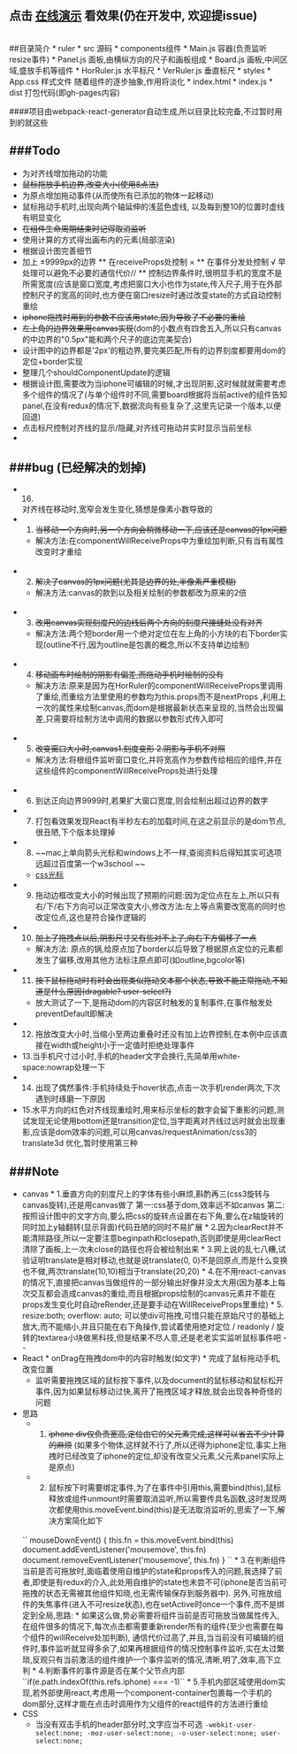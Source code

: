 ## 点击 [在线演示](http://iny7.com/ruler/) 看效果(仍在开发中, 欢迎提issue)
<br />
##目录简介
 * ruler
   * src 源码
     * components组件
       * Main.js 容器(负责监听resize事件)
       * Panel.js 面板,由横纵方向的尺子和画板组成
       * Board.js 画板,中间区域,盛放手机等组件
       * HorRuler.js 水平标尺
       * VerRuler.js 垂直标尺 
    * styles 
       * App.css 样式文件 随着组件的逐步抽象,作用将淡化
    * index.html
    * index.js
   * dist 打包代码(即gh-pages内容)
   
 ####项目由webpack-react-generator自动生成,所以目录比较完备,不过暂时用到的就这些

###Todo
---
 * 为对齐线增加拖动的功能
 * ~~鼠标拖放手机边界,改变大小(使用8点法)~~
 * 为原点增加拖动事件(从而使所有已添加的物体一起移动)
 * 鼠标拖动手机时,出现向两个轴延伸的浅蓝色虚线,
 以及每到整10的位置时虚线有明显变化
 * ~~在组件生命周期结束时记得取消监听~~
 * 使用计算的方式得出画布内的元素(局部渲染)
 * 根据设计图完善细节
 * 加上 ±9999px的边界
 	** 在receiveProps处控制 ×
 	** 在事件分发处控制 √ 早处理可以避免不必要的通信代价//
 	** 控制边界条件时,很明显手机的宽度不是所需宽度(应该是窗口宽度,考虑把窗口大小也作为state,传入尺子,用于在外部控制尺子的宽高的同时,也方便在窗口resize时通过改变state的方式自动控制重绘
 * ~~iphone拖拽时用到的参数不应该用state,因为导致了不必要的重绘~~
 * ~~左上角的边界效果用canvas实现~~(dom的小数点有四舍五入,所以只有canvas的中边界的"0.5px"能和两个尺子的底边完美契合)
 * 设计图中的边界都是'2px'的粗边界,要完美匹配,所有的边界刻度都要用dom的定位+border实现
 * 整理几个shouldComponentUpdate的逻辑
 * 根据设计图,需要改为当iphone可编辑的时候,才出现阴影,这时候就就需要考虑多个组件的情况了(与单个组件时不同,需要board根据将当前active的组件告知panel,在没有redux的情况下,数据流向有些复杂了,这里先记录一个版本,以便回退)
 * 点击标尺控制对齐线的显示/隐藏,对齐线可拖动并实时显示当前坐标
 * 

###bug (已经解决的划掉)
---
  * 16.
    对齐线在移动时,宽窄会发生变化,猜想是像素小数导致的
  * 1. ~~当移动一个方向时,另一个方向会稍微移动一下,应该还是canvas的1px问题~~
    * 解决方法:在componentWillReceiveProps中为重绘加判断,只有当有属性改变时才重绘
    <br />
  * 2. ~~解决了canvas的1px问题(尤其是边界的处,半像素严重模糊)~~
    * 解决方法:canvas的款到以及相关绘制的参数都改为原来的2倍
    <br />
  * 3. ~~改用canvas实现刻度尺的边线后两个方向的刻度尺接缝处没有对齐~~
    * 解决方法:两个短border用一个绝对定位在左上角的小方块的右下border实现(outline不行,因为outline是包裹的概念,所以不支持单边绘制)
    <br />
  * 4. ~~移动画布时绘制的阴影有偏差,而拖动手机时绘制的没有~~
    * 解决方法:原来是因为在HorRuler的componentWillReceiveProps里调用了重绘,而重绘方法里使用的参数均为this.props而不是nextProps ,利用上一次的属性来绘制canvas,而dom是根据最新状态来呈现的,当然会出现偏差,只需要将绘制方法中调用的数据以参数形式传入即可
    <br />
  * 5. ~~改变窗口大小时,canvas1.刻度变形 2.阴影与手机不对照~~
    * 解决方法:将根组件监听窗口变化,并将宽高作为参数传给相应的组件,并在这些组件的componentWillReceiveProps处进行处理
    <br />
  * 6. 到达正向边界9999时,若果扩大窗口宽度,则会绘制出超过边界的数字
  * 7. 打包看效果发现React有半秒左右的加载时间,在这之前显示的是dom节点,很丑陋,下个版本处理掉
  * 8. ~~mac上单向箭头光标和windows上不一样,查阅资料后得知其实可选项远超过百度第一个w3school ~~
    * [css光标](http://www.w3chtml.com/css3/properties/user-interface/cursor.html)
  * 9. 拖动边框改变大小的时候出现了预期的问题:因为定位点在左上,所以只有右/下/右下方向可以正常改变大小,修改方法:左上等点需要改宽高的同时也改定位点,这也是符合操作逻辑的
  * 10. ~~加上了拖拽点以后,阴影尺寸又有些对不上了,向右下方偏移了一点~~
    * 解决方法: 原点的锅,给原点加了border以后导致了根据原点定位的元素都发生了偏移,改用其他方法标注原点即可(如outline,bgcolor等)
  * 11. ~~按下鼠标拖动时有时会出现类似拖动文本那个状态,导致不能正常拖动,不知道是什么原因(dragable? user-select?)~~
    * 放大测试了一下,是拖动dom的内容区时触发的复制事件,在事件触发处preventDefault即解决
  * 12. 拖放改变大小时,当缩小至两边重叠时还没有加上边界控制,在本例中应该直接在width或height小于一定值时拒绝处理事件
  * 13.当手机尺寸过小时,手机的header文字会换行,先简单用white-space:nowrap处理一下
  * 14. 出现了偶然事件:手机持续处于hover状态,点击一次手机render两次,下次遇到时琢磨一下原因
  * 15.水平方向的红色对齐线现重绘时,用来标示坐标的数字会留下重影的问题,测试发现无论使用bottom还是transition定位,当字距离对齐线过远时就会出现重影,应该是dom效率的问题,可以用canvas/requestAnimation/css3的translate3d 优化,暂时使用第三种

###Note
---
   * canvas
    * 1.垂直方向的刻度尺上的字体有些小麻烦,斟酌再三(css3旋转与canvas旋转),还是用canvas做了
      第一:css基于dom,效率远不如canvas
  	第二:按照设计图中的文字方向,要么把css的旋转点设置在右下角,要么在z轴旋转的同时加上y轴翻转(显示背面)代码丑陋的同时不易扩展
    * 2.因为clearRect并不能清除路径,所以一定要注意beginpath和closepath,否则即使是用clearRect清除了画板,上一次未close的路径也将会被绘制出来
    * 3.网上说的乱七八糟,试验证明translate是相对移动,也就是说translate(0, 0)不是回原点,而是什么变换也不做,两次translate(10,10)相当于translate(20,20)
    * 4.在不用react-canvas的情况下,直接把canvas当做组件的一部分输出好像并没太大用(因为基本上每次交互都会造成canvas的重绘,而且根据props绘制的canvas元素并不能在props发生变化时自动reRender,还是要手动在WillReceiveProps里重绘)
    * 5. resize:both; overflow: auto; 可以使div可拖拽,可惜只能在原始尺寸的基础上放大,而不能缩小,并且只能在右下角操作,尝试着使用绝对定位 / readonly / 旋转的textarea小块做黑科技,但是结果不尽人意,还是老老实实监听鼠标事件吧 - -
   * React
    * onDrag在拖拽dom中的内容时触发(如文字)
    * 完成了鼠标拖动手机,改变位置
     * 监听需要拖拽区域的鼠标按下事件,以及document的鼠标移动和鼠标松开事件,因为如果鼠标移动过快,离开了拖拽区域才释放,就会出现各种奇怪的问题
   * 思路
     * 1. ~~iphone div仅负责宽高,定位由它的父元素完成,这样可以省去不少计算的麻烦~~ (如果多个物体,这样就不行了,所以还得为iphone定位,事实上拖拽时已经改变了iphone的定位,却没有改变父元素,父元素panel实际上是原点)
     * 2. 鼠标按下时需要绑定事件,为了在事件中引用this,需要bind(this),鼠标释放或组件unmount时需要取消监听,所以需要传具名函数,这时发现两次都使用this.moveEvent.bind(this)是无法取消监听的,思索了一下,解决方案简化如下
     <br />
     ``
     	mouseDownEvent() {
     		this.fn = this.moveEvent.bind(this)
     		document.addEventListener('mousemove', this.fn)
     	    document.removeEventListener('mousemove', this.fn)
     	}
     ``
     * 3.在判断组件当前是否可拖放时,面临着使用自维护的state和props传入的问题,我选择了前者,即使是有redux的介入,此处用自维护的state也未尝不可(iphone是否当前可拖拽的状态无需被其他组件知晓,也无需传输保存到服务器中). 另外,可拖放组件的失焦事件(进入不可resize状态),也在setActive时once一个事件,而不是绑定到全局,思路:
      * 如果这么做,势必需要将组件当前是否可拖放当做属性传入,
		在组件很多的情况下,每次点击都需要重新render所有的组件(至少也需要在每个组件的willReceive处加判断),
		通信代价过高了,并且,当当前没有可编辑的组件时,事件监听就显得多余了,如果再根据组件的情况控制事件监听,实在太过繁琐,反观只有当前激活的组件维护一个事件监听的情况,清晰,明了,效率,高下立判
	   * 4.判断事件的事件源是否在某个父节点内部
	 	``if(e.path.indexOf(this.refs.iphone) === -1)``
     * 5.手机内部区域使用dom实现,若外部使用react,考虑用一个component-container包裹每一个手机的dom部分,这样才能在点击时调用作为父组件的react组件的方法进行重绘
   * CSS
     * 当没有双击手机的header部分时,文字应当不可选
     ``-webkit-user-select:none;
       -moz-user-select:none;
       -o-user-select:none;
       user-select:none;
     ``


